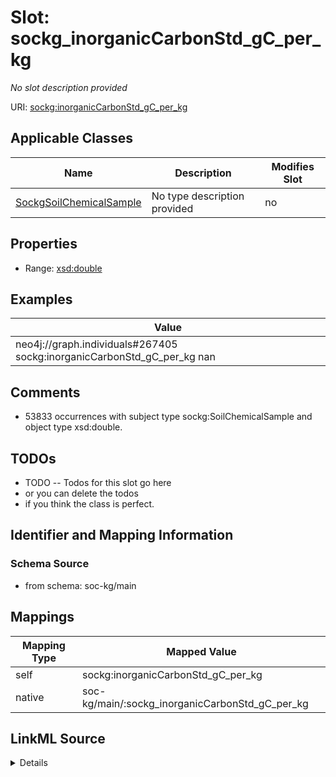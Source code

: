 

# Slot: sockg_inorganicCarbonStd_gC_per_kg


_No slot description provided_





URI: [sockg:inorganicCarbonStd_gC_per_kg](http://www.semanticweb.org/sockg/ontologies/2024/0/soil-carbon-ontology/inorganicCarbonStd_gC_per_kg)



<!-- no inheritance hierarchy -->





## Applicable Classes

| Name | Description | Modifies Slot |
| --- | --- | --- |
| [SockgSoilChemicalSample](../classes/SockgSoilChemicalSample.md) | No type description provided |  no  |







## Properties

* Range: [xsd:double](http://www.w3.org/2001/XMLSchema#double)






## Examples

| Value |
| --- |
| neo4j://graph.individuals#267405 sockg:inorganicCarbonStd_gC_per_kg nan |

## Comments

* 53833 occurrences with subject type sockg:SoilChemicalSample and object type xsd:double.

## TODOs

* TODO -- Todos for this slot go here
* or you can delete the todos
* if you think the class is perfect.

## Identifier and Mapping Information







### Schema Source


* from schema: soc-kg/main




## Mappings

| Mapping Type | Mapped Value |
| ---  | ---  |
| self | sockg:inorganicCarbonStd_gC_per_kg |
| native | soc-kg/main/:sockg_inorganicCarbonStd_gC_per_kg |




## LinkML Source

<details>
```yaml
name: sockg_inorganicCarbonStd_gC_per_kg
description: No slot description provided
todos:
- TODO -- Todos for this slot go here
- or you can delete the todos
- if you think the class is perfect.
comments:
- 53833 occurrences with subject type sockg:SoilChemicalSample and object type xsd:double.
examples:
- value: neo4j://graph.individuals#267405 sockg:inorganicCarbonStd_gC_per_kg nan
from_schema: soc-kg/main
rank: 1000
slot_uri: sockg:inorganicCarbonStd_gC_per_kg
alias: sockg_inorganicCarbonStd_gC_per_kg
domain_of:
- sockg_SoilChemicalSample
range: double

```
</details>